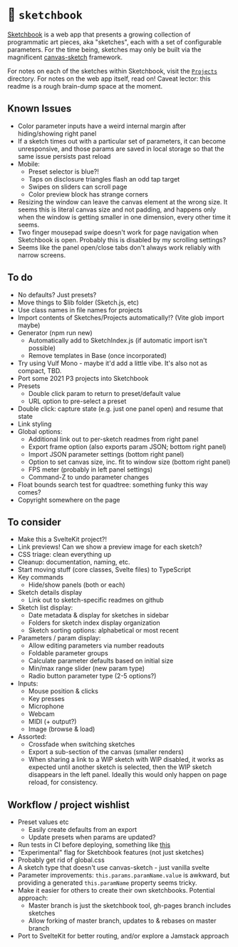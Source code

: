 # :notebook: `sketchbook`

[Sketchbook](https://sketchbook.flatpickles.com/) is a web app that presents a growing collection of programmatic art pieces, aka "sketches", each with a set of configurable parameters. For the time being, sketches may only be built via the magnificent [canvas-sketch](https://github.com/mattdesl/canvas-sketch) framework.

For notes on each of the sketches within Sketchbook, visit the [`Projects`](./src/Sketches/Projects/) directory. For notes on the web app itself, read on! Caveat lector: this readme is a rough brain-dump space at the moment.

## Known Issues

- Color parameter inputs have a weird internal margin after hiding/showing right panel
- If a sketch times out with a particular set of parameters, it can become unresponsive, and those params are saved in local storage so that the same issue persists past reload
- Mobile:
  - Preset selector is blue?!
  - Taps on disclosure triangles flash an odd tap target
  - Swipes on sliders can scroll page
  - Color preview block has strange corners
- Resizing the window can leave the canvas element at the wrong size. It seems this is literal canvas size and not padding, and happens only when the window is getting smaller in one dimension, every other time it seems.
- Two finger mousepad swipe doesn't work for page navigation when Sketchbook is open. Probably this is disabled by my scrolling settings?
- Seems like the panel open/close tabs don't always work reliably with narrow screens.

## To do

- No defaults? Just presets?
- Move things to $lib folder (Sketch.js, etc)
- Use class names in file names for projects
- Import contents of Sketches/Projects automatically!? (Vite glob import maybe)
- Generator (npm run new)
  - Automatically add to SketchIndex.js (if automatic import isn't possible)
  - Remove templates in Base (once incorporated)
- Try using Vulf Mono - maybe it'd add a little vibe. It's also not as compact, TBD.
- Port some 2021 P3 projects into Sketchbook
- Presets
  - Double click param to return to preset/default value
  - URL option to pre-select a preset
- Double click: capture state (e.g. just one panel open) and resume that state
- Link styling
- Global options:
  - Additional link out to per-sketch readmes from right panel
  - Export frame option (also exports param JSON; bottom right panel)
  - Import JSON parameter settings (bottom right panel)
  - Option to set canvas size, inc. fit to window size (bottom right panel)
  - FPS meter (probably in left panel settings)
  - Command-Z to undo parameter changes
- Float bounds search test for quadtree: something funky this way comes?
- Copyright somewhere on the page

## To consider

- Make this a SvelteKit project?!
- Link previews! Can we show a preview image for each sketch?
- CSS triage: clean everything up
- Cleanup: documentation, naming, etc.
- Start moving stuff (core classes, Svelte files) to TypeScript
- Key commands
  - Hide/show panels (both or each)
- Sketch details display
  - Link out to sketch-specific readmes on github
- Sketch list display:
  - Date metadata & display for sketches in sidebar
  - Folders for sketch index display organization
  - Sketch sorting options: alphabetical or most recent
- Parameters / param display:
  - Allow editing parameters via number readouts
  - Foldable parameter groups
  - Calculate parameter defaults based on initial size
  - Min/max range slider (new param type)
  - Radio button parameter type (2-5 options?)
- Inputs:
  - Mouse position & clicks
  - Key presses
  - Microphone
  - Webcam
  - MIDI (+ output?)
  - Image (browse & load)
- Assorted:
  - Crossfade when switching sketches
  - Export a sub-section of the canvas (smaller renders)
  - When sharing a link to a WIP sketch with WIP disabled, it works as expected until another sketch is selected, then the WIP sketch disappears in the left panel. Ideally this would only happen on page reload, for consistency.

## Workflow / project wishlist

- Preset values etc
  - Easily create defaults from an export
  - Update presets when params are updated?
- Run tests in CI before deploying, something like [this](https://medium.com/@jjzcru/building-a-ci-cd-pipeline-with-vercel-and-github-actions-f80d3a4a7de3)
- "Experimental" flag for Sketchbook features (not just sketches)
- Probably get rid of global.css
- A sketch type that doesn't use canvas-sketch - just vanilla svelte
- Parameter improvements: `this.params.paramName.value` is awkward, but providing a generated `this.paramName` property seems tricky.
- Make it easier for others to create their own sketchbooks. Potential approach:
  - Master branch is just the sketchbook tool, gh-pages branch includes sketches
  - Allow forking of master branch, updates to & rebases on master branch
- Port to SvelteKit for better routing, and/or explore a Jamstack approach
